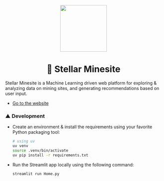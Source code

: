 <div align="center">

  <img height="150" width="150" src="https://github.com/user-attachments/assets/53ba29b5-70a1-49db-901c-eb849f2802f1" />

  # 💫 Stellar Minesite

</div>
Stellar Minesite is a Machine Learning driven web platform for exploring & analyzing data on mining sites, and generating recommendations based on user input.

- [Go to the website](https://stellar-minesite.vercel.app/)

### ▲ Development

- Create an environment & install the requirements using your favorite Python packaging tool:

  ```bash
  # using uv
  uv venv
  source .venv/bin/activate
  uv pip install -r requirements.txt
  ```
- Run the Streamlit app locally using the following command:

  ```bash
  streamlit run Home.py
  ```
